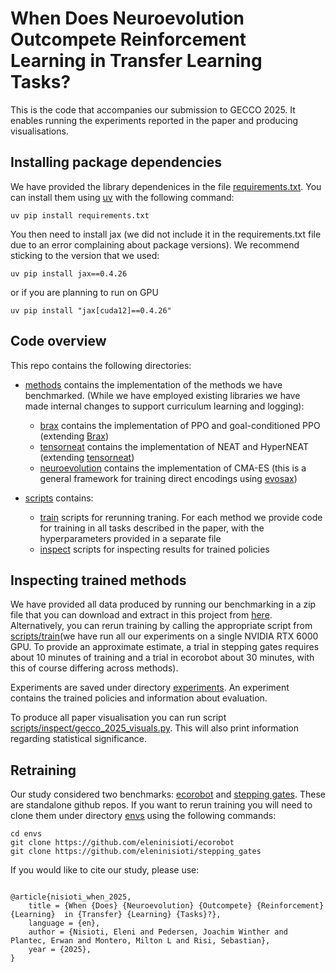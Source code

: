 # When Does Neuroevolution Outcompete Reinforcement Learning in Transfer Learning Tasks?

This is the code that accompanies our submission to GECCO 2025.
It enables running the experiments reported in the paper and producing visualisations.

## Installing package dependencies

We have provided the library dependenices in the file [requirements.txt](requirements.txt). You can install them using [uv](https://docs.astral.sh/uv/) with the following command:

```
uv pip install requirements.txt
```

You then need to install jax (we did not include it in the requirements.txt file due to an error complaining about package versions). We recommend sticking to the version that we used:

```
uv pip install jax==0.4.26
```

or if you are planning to run on GPU 

```
uv pip install "jax[cuda12]==0.4.26"
```

## Code overview
This repo contains the following directories:
* [methods](methods) contains the implementation of the methods we have benchmarked. (While we have employed existing libraries we have made internal changes to support curriculum learning and logging):
  * [brax](methods/RL) contains the implementation of PPO and goal-conditioned PPO (extending [Brax](https://github.com/google/brax/tree/main/brax))
  * [tensorneat](methods/tensorneat) contains the implementation of NEAT and HyperNEAT (extending [tensorneat](https://github.com/EMI-Group/tensorneat))
  * [neuroevolution](methods/neuroevolution) contains the implementation of CMA-ES (this is a general framework for training direct encodings using [evosax](https://github.com/RobertTLange/evosax))

* [scripts](scripts) contains:
  * [train](scripts/train) scripts for rerunning traning. For each method we provide code for training in all tasks described in the paper, with the hyperparameters provided in a separate file 
  * [inspect](scripts/inspect) scripts for inspecting results for trained policies


## Inspecting trained methods
We have provided all data produced by running our benchmarking in a zip file that you can download and extract in this project from [here]().
Alternatively, you can rerun training by calling the appropriate script from [scripts/train](scripts/train)(we have run all our experiments on a single NVIDIA RTX 6000 GPU. To provide an approximate estimate, a trial in stepping gates requires about 10 minutes of training and a trial in ecorobot about 30 minutes, with this of course differing across methods).

Experiments are saved under directory [experiments](experiments). An experiment contains the trained policies and information about evaluation.

To produce all paper visualisation you can run script [scripts/inspect/gecco_2025_visuals.py](scripts/inspect/gecco_2025_visuals.py). This will also print information regarding statistical significance.


## Retraining


Our study considered two benchmarks: [ecorobot](https://github.com/eleninisioti/ecorobot) and [stepping gates](https://github.com/eleninisioti/stepping_gates). These are standalone github repos.
If you want to rerun training you will need to clone them under directory [envs](envs) using the following commands:


```
cd envs
git clone https://github.com/eleninisioti/ecorobot
git clone https://github.com/eleninisioti/stepping_gates
```



If you would like to cite our study, please use:
```

@article{nisioti_when_2025,
	title = {When {Does} {Neuroevolution} {Outcompete} {Reinforcement} {Learning}  in {Transfer} {Learning} {Tasks}?},
	language = {en},
	author = {Nisioti, Eleni and Pedersen, Joachim Winther and Plantec, Erwan and Montero, Milton L and Risi, Sebastian},
	year = {2025},
}
````
